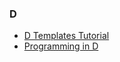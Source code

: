 ### D

* [D Templates Tutorial](https://github.com/PhilippeSigaud/D-templates-tutorial)
* [Programming in D](http://ddili.org/ders/d.en/)
